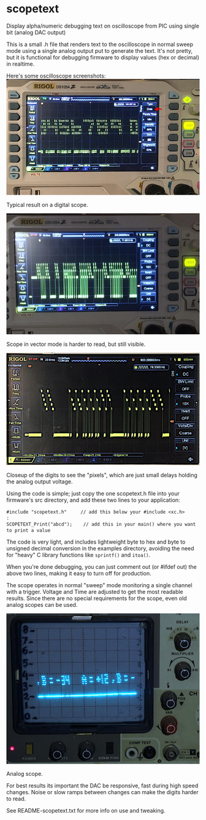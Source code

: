 # scopetext
Display alpha/numeric debugging text on oscilloscope from PIC using single bit (analog DAC output)

This is a small .h file that renders text to the oscilloscope in normal sweep mode
using a single analog output put to generate the text. It's not pretty, but it is
functional for debugging firmware to display values (hex or decimal) in realtime.

Here's some oscilloscope screenshots:
![screenshot](https://raw.githubusercontent.com/erco77/scopetext/main/images/rigol-dots-mode.jpg)

Typical result on a digital scope.

![screenshot](https://raw.githubusercontent.com/erco77/scopetext/main/images/rigol-vector-mode.jpg)

Scope in vector mode is harder to read, but still visible.

![screenshot](https://raw.githubusercontent.com/erco77/scopetext/main/images/digits-vector-mode-closeup.jpg)

Closeup of the digits to see the "pixels", which are just small delays holding the analog output voltage.

Using the code is simple; just copy the one scopetext.h file into your firmware's
src directory, and add these two lines to your application:

    #include "scopetext.h"     // add this below your #include <xc.h>
    :
    SCOPETEXT_Print("abcd");	// add this in your main() where you want to print a value

The code is very light, and includes lightweight byte to hex and byte to unsigned decimal
conversion in the examples directory, avoiding the need for "heavy" C library functions
like `sprintf()` and `itoa()`.

When you're done debugging, you can just comment out (or #ifdef out) the above two lines,
making it easy to turn off for production.

The scope operates in normal "sweep" mode monitoring a single channel with a trigger.
Voltage and Time are adjusted to get the most readable results.
Since there are no special requirements for the scope, even old analog scopes can be used.

![screenshot](https://raw.githubusercontent.com/erco77/scopetext/main/images/analog-scope.jpg)

Analog scope.

For best results its important the DAC be responsive, fast during high speed changes.
Noise or slow ramps between changes can make the digits harder to read.

See README-scopetext.txt for more info on use and tweaking.
